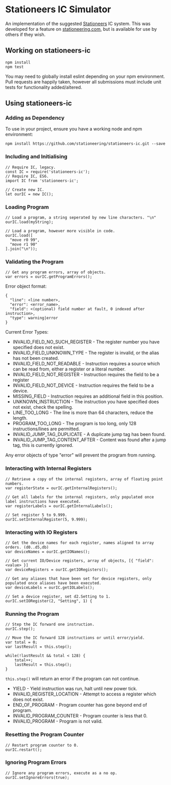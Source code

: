 # Stationeers IC Simulator

An implementation of the suggested [Stationeers](https://store.steampowered.com/app/544550/Stationeers/) IC system. This was developed for a feature on [stationeering.com](https://stationeering.com), but is available for use by others if they wish.

## Working on stationeers-ic

```
npm install
npm test
```

You may need to globally install eslint depending on your npm environment. Pull requests are happily taken, however all submissions must include unit tests for functionality added/altered.

## Using stationeers-ic

### Adding as Dependency

To use in your project, ensure you have a working node and npm environment:

```
npm install https://github.com/stationeering/stationeers-ic.git --save
```

### Including and Initialising

```
// Require IC, legacy.
const IC = require('stationeers-ic');
// Require IC, ES6.
import IC from 'stationeers-ic';

// Create new IC.
let ourIC = new IC();
```

### Loading Program

```
// Load a program, a string seperated by new line characters. "\n"
ourIC.load(myString);

// Load a program, however more visible in code.
ourIC.load([
  "move r0 99",
  "move r1 90"
].join("\n"));
```

### Validating the Program

```
// Get any program errors, array of objects.
var errors = ourIC.getProgramErrors();
```

Error object format:

```
{
  "line": <line number>,
  "error": <error_name>,
  "field": <(optional) field number at fault, 0 indexed after instruction>,
  "type": warning|error
}
```

Current Error Types:

* INVALID_FIELD_NO_SUCH_REGISTER - The register number you have specified does not exist.
* INVALID_FIELD_UNKNOWN_TYPE - The register is invalid, or the alias has not been created.
* INVALID_FIELD_NOT_READABLE - Instruction requires a source which can be read from, either a register or a literal number.
* INVALID_FIELD_NOT_REGISTER - Instruction requires the field to be a register
* INVALID_FIELD_NOT_DEVICE - Instruction requires the field to be a device.
* MISSING_FIELD - Instruction requires an additional field in this position.
* UNKNOWN_INSTRUCTION - The instruction you have specified does not exist, check the spelling.
* LINE_TOO_LONG - The line is more than 64 characters, reduce the length.
* PROGRAM_TOO_LONG - The program is too long, only 128 instructions/lines are permitted.
* INVALID_JUMP_TAG_DUPLICATE - A duplicate jump tag has been found.
* INVALID_JUMP_TAG_CONTENT_AFTER - Content was found after a jump tag, this is currently ignored.

Any error objects of type "error" will prevent the program from running.

### Interacting with Internal Registers

```
// Retrieve a copy of the internal registers, array of floating point numbers.
var registerState = ourIC.getInternalRegisters();

// Get all labels for the internal registers, only populated once label instructions have executed.
var registerLabels = ourIC.getInternalLabels();

// Set register 5 to 9.999.
ourIC.setInternalRegister(5, 9.999);
```

### Interacting with IO Registers

```
// Get the device names for each register, names aligned to array orders. (d0..d5,db)
var deviceNames = ourIC.getIONames();

// Get current IO/Device registers, array of objects, [{ "field": <value> }]
var deviceRegisters = ourIC.getIORegisters();

// Get any aliases that have been set for device registers, only populated once aliases have been executed.
var deviceLabels = ourIC.getIOLabels();

// Set a device register, set d2.Setting to 1.
ourIC.setIORegister(2, "Setting", 1) {
```

### Running the Program

```
// Step the IC forward one instruction.
ourIC.step();

// Move the IC forward 128 instructions or until error/yield.
var total = 0;
var lastResult = this.step();

while(!lastResult && total < 128) {
	total++;       
	lastResult = this.step(); 
}
```

`this.step()` will return an error if the program can not continue.

* YIELD - Yield instruction was run, halt until new power tick.
* INVALID_REGISTER_LOCATION - Attempt to access a register which does not exist.
* END_OF_PROGRAM - Program counter has gone beyond end of program.
* INVALID_PROGRAM_COUNTER - Program counter is less that 0.
* INVALID_PROGRAM - Program is not valid.

### Resetting the Program Counter

```
// Restart program counter to 0.
ourIC.restart();
```

### Ignoring Program Errors

```
// Ignore any program errors, execute as a no op.
ourIC.setIgnoreErrors(true);
```

